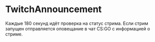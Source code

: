 # TwitchAnnouncement
Каждые 180 секунд идёт проверка на статус стрима. Если стрим запущен отправляется оповещание в чат CS:GO с информацией о стриме.
